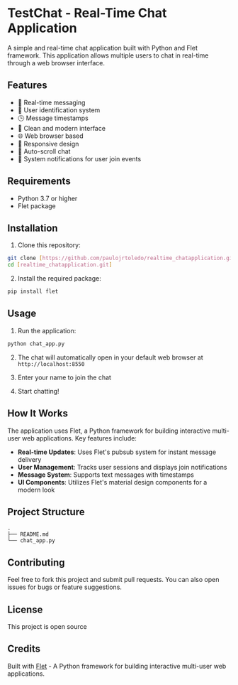 # TestChat - Real-Time Chat Application

A simple and real-time chat application built with Python and Flet framework. This application allows multiple users to chat in real-time through a web browser interface.

## Features

- 💬 Real-time messaging
- 👤 User identification system
- 🕒 Message timestamps
- 🎨 Clean and modern interface
- 🌐 Web browser based
- 📱 Responsive design
- 🔄 Auto-scroll chat
- 🎯 System notifications for user join events

## Requirements

- Python 3.7 or higher
- Flet package

## Installation

1. Clone this repository:
```bash
git clone [https://github.com/paulojrtoledo/realtime_chatapplication.git]
cd [realtime_chatapplication.git]
```

2. Install the required package:
```bash
pip install flet
```

## Usage

1. Run the application:
```bash
python chat_app.py
```

2. The chat will automatically open in your default web browser at `http://localhost:8550`

3. Enter your name to join the chat

4. Start chatting!

## How It Works

The application uses Flet, a Python framework for building interactive multi-user web applications. Key features include:

- **Real-time Updates**: Uses Flet's pubsub system for instant message delivery
- **User Management**: Tracks user sessions and displays join notifications
- **Message System**: Supports text messages with timestamps
- **UI Components**: Utilizes Flet's material design components for a modern look

## Project Structure

```
.
├── README.md
└── chat_app.py
```

## Contributing

Feel free to fork this project and submit pull requests. You can also open issues for bugs or feature suggestions.

## License

This project is open source 

## Credits

Built with [Flet](https://flet.dev/) - A Python framework for building interactive multi-user web applications. 
